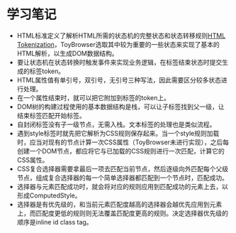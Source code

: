 # 学习笔记

* HTML标准定义了解析HTML所需的状态机的完整状态和状态转移规则[HTML Tokenization](https://html.spec.whatwg.org/multipage/parsing.html#tokenization)，ToyBrowser选取其中较为重要的一些状态来实现了基本的HTML解析，以生成DOM数据结构。
* 要让状态机在状态转换时触发事件来实现业务逻辑，在标签结束状态时提交生成的标签token。
* HTML属性值有单引号，双引号，无引号三种写法，因此需要区分较多状态进行处理。
* 在一个属性结束时，就可以把它附加到标签的token上。
* DOM树的构建过程使用的基本数据结构是栈，可以让子标签找到父一级，让结束标签匹配开始标签。
* 自封闭标签没有子一级节点，无需入栈。文本标签的处理也是类似流程。
* 遇到style标签时就先把它解析为CSS规则保存起来。当一个style规则加载时，应当对现有的节点计算一次CSS属性（ToyBrowser未进行实现），之后每创建一个DOM节点，都应将它与已加载的CSS规则进行一次匹配，计算它的CSS属性。
* CSS复合选择器需要拿最后一项去匹配当前节点，然后逐级向外匹配每个父级节点，组成复合选择器的每一个简单选择器都匹配到一个节点时，匹配成功。
* 选择器与元素匹配成功时，就会将对应的规则应用到匹配成功的元素上去，以形成ComputedStyle。
* 选择器是有优先级的，和当前元素匹配度越高的选择器会越优先应用到元素上，而匹配度更低的规则则无法覆盖匹配度更高的规则。决定选择器优先级的顺序是inline id class tag。
